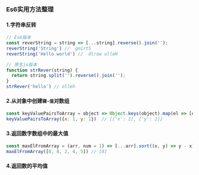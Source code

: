 ### Es6实用方法整理

#### 1.字符串反转

```js
// Es6版本
const reverString = string => [...string].reverse().join('');
reverString('String') //  gnirtS
reverString('Hello world') //  dlrow olleH

// 原生js版本
function strRever(string) {
  return string.split('').reverse().join('');
}
strRever('hello') // olleh
```

####  2.从对象中创建`键-值`对数组

```js
const keyValuePairsToArray = object => Object.keys(object).map(el => [el,object[el]])
keyValuePairsToArray({x: 1, y: 1})  // [['x': 1], ['y': 1]]
```

#### 3.返回数字数组中的最大值

```js
const maxElFromArray = (arr, num = 1) => [...arr].sort((x, y) => y - x).slice(0, num)
maxElFromArray([0, 8, 2, 4, 5]) // [8]
```

#### 4.返回数的平均值

```

```

